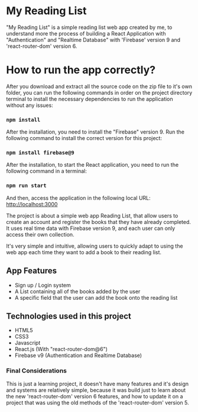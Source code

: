 # My Reading List

"My Reading List" is a simple reading list web app created by me, to understand more the process of building a React
 Application with "Authentication" and "Realtime Database" with 'Firebase' version 9 and 'react-router-dom' version 6. 

# How to run the app correctly?

After you download and extract all the source code on the zip file to it's own folder, you can run the following commands in order on the project directory terminal to install the necessary dependencies to run the application without any issues:

### `npm install`

After the installation, you need to install the "Firebase" version 9.
Run the following command to install the correct version for this project:

### `npm install firebase@9`

After the installation, to start the React application, you need to run the following command in a terminal:

### `npm run start`

And then, access the application in the following local URL:
[http://localhost:3000](http://localhost:3000)

The project is about a simple web app Reading List, that allow users to create an account and register the books that they have already completed. It uses real time data with Firebase version 9, and each user can only access their own collection.

It's very simple and intuitive, allowing users to quickly adapt to using the web app each time they want to add a book to their reading list.

## App Features

- Sign up / Login system
- A List containing all of the books added by the user
- A specific field that the user can add the book onto the reading list 

## Technologies used in this project

- HTML5
- CSS3
- Javascript
- React.js (With "react-router-dom@6")
- Firebase v9 (Authentication and Realtime Database)

### Final Considerations

This is just a learning project, it doesn't have many features and it's design and systems are relatively simple, because it was build just to learn about the new 'react-router-dom' version 6 features, and how to update it on a project that was using the old methods of the 'react-router-dom' version 5.